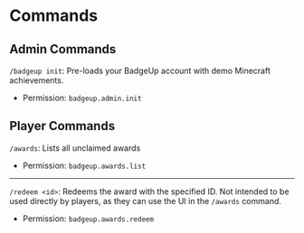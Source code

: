 # Commands

## Admin Commands

`/badgeup init`: Pre-loads your BadgeUp account with demo Minecraft achievements.
 * Permission: `badgeup.admin.init`

## Player Commands

`/awards`: Lists all unclaimed awards
 * Permission: `badgeup.awards.list`
 
 ---
 
`/redeem <id>`: Redeems the award with the specified ID. Not intended to be used directly by players, as they can use the UI in the `/awards` command.
 * Permission: `badgeup.awards.redeem`
 
